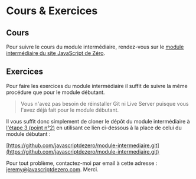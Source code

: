 # Cours & Exercices

## Cours

Pour suivre le cours du module intermédiaire, rendez-vous sur le [module intermédiaire du site JavaScript de Zéro](https://www.javascriptdezero.com/module-intermediaire).

## Exercices

Pour faire les exercices du module intermédiaire il suffit de suivre la même procédure que pour le module débutant.

> Vous n'avez pas besoin de réinstaller Git ni Live Server puisque vous l'avez déjà fait pour le module débutant.

Il vous suffit donc simplement de cloner le dépôt du module intermédiaire à [l'étape 3 (point n°2)](https://github.com/javascriptdezero/module-debutant/tree/master/cours#%C3%A9tape-3--cloner-le-d%C3%A9p%C3%B4t-du-module-d%C3%A9butant) en utilisant ce lien ci-dessous à la place de celui du module débutant :

[https://github.com/javascriptdezero/module-intermediaire.git](https://github.com/javascriptdezero/module-intermediaire.git)

Pour tout problème, contactez-moi par email à cette adresse : jeremy@javascriptdezero.com. Merci.